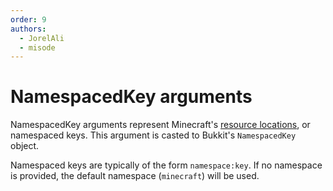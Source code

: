 ```yaml
---
order: 9
authors:
  - JorelAli
  - misode
---
```


# NamespacedKey arguments

NamespacedKey arguments represent Minecraft's [resource locations](https://minecraft.wiki/w/Resource_location), or namespaced keys. This argument is casted to Bukkit's `NamespacedKey` object.

Namespaced keys are typically of the form `namespace:key`. If no namespace is provided, the default namespace (`minecraft`) will be used.